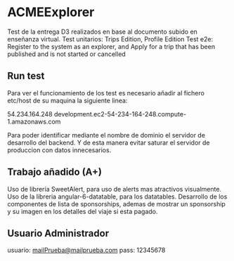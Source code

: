 # ACMEExplorer

Test de la entrega D3 realizados en base al documento subido en enseñanza virtual.
Test unitarios: Trips Edition, Profile Edition
Test e2e: Register to the system as an explorer, and Apply for a trip that has been published and is not started or cancelled

## Run test 
Para ver el funcionamiento de los test es necesario añadir al fichero etc/host de su maquina la siguiente linea:

54.234.164.248  development.ec2-54-234-164-248.compute-1.amazonaws.com

Para poder identificar mediante el nombre de dominio el servidor de desarrollo del backend. Y de esta manera evitar saturar el servidor de produccion con datos innecesarios. 

## Trabajo añadido (A+) 
Uso de librería SweetAlert, para uso de alerts mas atractivos visualmente.
Uso de la libreria angular-6-datatable, para los datatables.
Desarrollo de los componentes de lista de sponsorships, ademas de mostrar un sponsorship y su imagen en los detalles del viaje si esta pagado. 

## Usuario Administrador
usuario: mailPrueba@mailprueba.com
pass: 12345678
